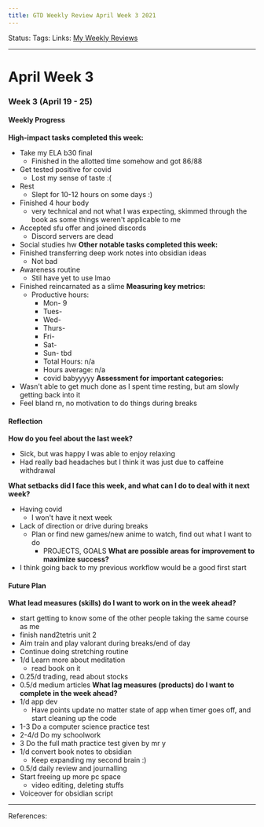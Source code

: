 ```yaml
---
title: GTD Weekly Review April Week 3 2021
---
```

Status:
Tags:
Links: [My Weekly Reviews](out/my-weekly-reviews.md)
___
# April Week 3

### Week 3 (April 19 - 25)
#### Weekly Progress
**High-impact tasks completed this week:**
- Take my ELA b30 final
	- Finished in the allotted time somehow and got 86/88
- Get tested positive for covid
	- Lost my sense of taste :(
- Rest
	- Slept for 10-12 hours on some days :)
- Finished 4 hour body
	- very technical and not what I was expecting, skimmed through the book as some things weren't applicable to me
- Accepted sfu offer and joined discords
	- Discord servers are dead
- Social studies hw
**Other notable tasks completed this week:**
- Finished transferring deep work notes into obsidian ideas
	- Not bad
- Awareness routine
	- Stil have yet to use lmao
- Finished reincarnated as a slime
**Measuring key metrics:**
	- Productive hours:
	   - Mon- 9
	   - Tues- 
	   - Wed-
	   - Thurs- 
	   - Fri- 
	   - Sat- 
	   - Sun- tbd
	   - Total Hours: n/a
	   -   Hours average: n/a
	   -   covid babyyyyy
**Assessment for important categories:**
- Wasn't able to get much done as I spent time resting, but am slowly getting back into it
- Feel bland rn, no motivation to do things during breaks
#### Reflection
**How do you feel about the last week?**
- Sick, but was happy I was able to enjoy relaxing
- Had really bad headaches but I think it was just due to caffeine withdrawal

**What setbacks did I face this week, and what can I do to deal with it next week?**
- Having covid
	- I won't have it next week
- Lack of direction or drive during breaks
	- Plan or find new games/new anime to watch, find out what I want to do
		- PROJECTS, GOALS
**What are possible areas for improvement to maximize success?**
- I think going back to my previous workflow would be a good first start
#### Future Plan
**What lead measures (skills) do I want to work on in the week ahead?**
- start getting to know some of the other people taking the same course as me
- finish nand2tetris unit 2
- Aim train and play valorant during breaks/end of day
- Continue doing stretching routine
- 1/d Learn more about meditation
	- read book on it
- 0.25/d trading, read about stocks
- 0.5/d medium articles
**What lag measures (products) do I want to complete in the week ahead?**
- 1/d app dev
	- Have points update no matter state of app when timer goes off, and start cleaning up the code
-  1-3 Do a computer science practice test
-  2-4/d Do my schoolwork
-  3 Do the full math practice test given by mr y
-  1/d convert book notes to obsidian
	- Keep expanding my second brain :)
- 0.5/d daily review and journalling
- Start freeing up more pc space
	- video editing, deleting stuffs
- Voiceover for obsidian script
___
References: